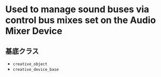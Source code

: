 # Used to manage sound buses via control bus mixes set on the Audio Mixer Device

## 基底クラス

- `creative_object`
- `creative_device_base`

